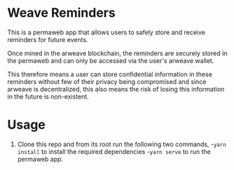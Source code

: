 # Weave Reminders

This is a permaweb app that allows users to safely store and receive reminders for future events. 

Once mined in the arweave blockchain, the reminders are securely stored in the permaweb and can only be accessed via the user's arweave wallet. 

This therefore means a user can store confidential information in these reminders without few of their privacy being compromised and since arweave is decentralized, this also means the risk of losing this information in the future is non-existent.


# Usage

1. Clone this repo and from its root run the following two commands,
-`yarn install` to install the required dependencies
-`yarn serve` to run the permaweb app.
